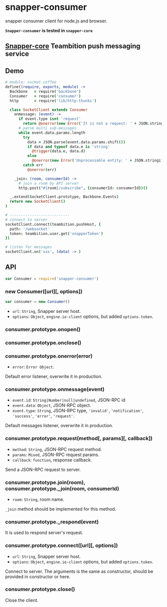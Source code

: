 snapper-consumer
===
snapper consumer client for node.js and browser.

**`Snapper-consumer` is tested in `snapper-core`**

## [Snapper-core](https://github.com/teambition/snapper-core) Teambition push messaging service

## Demo

```coffee
# module: socket.coffee
define((require, exports, module) ->
  Backbone   = require('backbone')
  Consumer   = require('consumer')
  http       = require('lib/http-thunks')

  class SocketClient extends Consumer
    onmessage: (event) ->
      if event.type isnt 'request'
        return @onerror(new Error('It is not a request: ' + JSON.stringify(event.data)))
      # parse multi sub-messages
      while event.data.params.length
        try
          data = JSON.parse(event.data.params.shift())
          if data and typeof data.e is 'string'
            @trigger(data.e, data.d)
          else
            @onerror(new Error('Unprocessable entity: ' + JSON.stringify(data)))
        catch err
          @onerror(err)

    _join: (room, consumerId) ->
      # join a room by API server
      http.post("#{room}/subscribe", {consumerId: consumerId})()

  _.extend(SocketClient.prototype, Backbone.Events)
  return new SocketClient()
)

# ---------------------------
# connect to server
socketClient.connect(teambition.pushHost, {
  path: '/websocket'
  token: teambition.user.get('snapperToken')
})

# listen for messages
socketClient.on('xxx', (data) -> )
```


## API

```js
var Consumer = require('snapper-consumer')
```

### new Consumer([url][, options])

```js
var consumer = new Consumer()
```
- `url`: `String`, Snapper server host.
- `options`: `Object`, `engine.io-client` options, but added `options.token`.

### consumer.prototype.onopen()

### consumer.prototype.onclose()

### consumer.prototype.onerror(error)

- `error`: `Error Object`.

Default error listener, overwrite it in production.

### consumer.prototype.onmessage(event)

- `event.id`: `String|Number|null|undefined`, JSON-RPC id
- `event.data`: `Object`, JSON-RPC object.
- `event.type`: `String`, JSON-RPC type, `'invalid'`, `'notification'`, `'success'`, `'error'`, `'request'`.

Default messages listener, overwrite it in production.

### consumer.prototype.request(method[, params][, callback])

- `method`: `String`, JSON-RPC request method.
- `params`: `Mixed`, JSON-RPC request params.
- `callback`: `function`, response callback.

Send a JSON-RPC request to server.

### consumer.prototype.join(room), consumer.prototype._join(room, consumerId)

- `room`: `String`, room name.

`_join` method should be implemented for this method.

### consumer.prototype._respond(event)

It is used to respond server's request.

### consumer.prototype.connect([url][, options])

- `url`: `String`, Snapper server host.
- `options`: `Object`, `engine.io-client` options, but added `options.token`.

Connect to server. The arguments is the same as constructor, should be provided in constructor or here.

### consumer.prototype.close()

Close the client.
